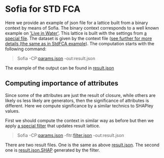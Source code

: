 # Sofia for STD FCA

Here we provide an example of json file for a lattice built from a binary context by means of Sofia. 
The binary context corresponds to a well known example on ['Live in Water'](http://www.upriss.org.uk/fca/examples.html). 
This lattice is built with the settings from [a special file](https://github.com/AlekseyBuzmakov/FCAPS/blob/master/FCAPS/EXAMPLES/SofiaFCA/params.md). 
The dataset is given by the context file ([see further for more details (the same as in StdFCA example](https://github.com/AlekseyBuzmakov/FCAPS/blob/master/FCAPS/EXAMPLES/StdFCA/context.md)). 
The computation starts with the following command:

> Sofia -CP:[params.json](https://raw.githubusercontent.com/AlekseyBuzmakov/FCAPS/master/FCAPS/EXAMPLES/SofiaFCA/params.json) -out:result.json

The example of the output can be found in [result.json](https://github.com/AlekseyBuzmakov/FCAPS/blob/master/FCAPS/EXAMPLES/SofiaFCA/result.json)

## Computing importance of attributes

Since some of the attributes are just the result of closure, while others are likely os less likely are generators, then the significance of attributes is different.
Here we compute significance by a similar technics to SHAPley values.

First we should compute the context in similar way as before but then we apply [a special filter](https://raw.githubusercontent.com/AlekseyBuzmakov/FCAPS/master/FCAPS/EXAMPLES/SofiaFCA/filter.md) that updates result lattice.

> Sofia -CP:[params.json](https://raw.githubusercontent.com/AlekseyBuzmakov/FCAPS/master/FCAPS/EXAMPLES/SofiaFCA/params.json) -fltr:[filter.json](https://raw.githubusercontent.com/AlekseyBuzmakov/FCAPS/master/FCAPS/EXAMPLES/SofiaFCA/filter.json) -out:result.json

There are two result files. One is the same as above [result.json](https://github.com/AlekseyBuzmakov/FCAPS/blob/master/FCAPS/EXAMPLES/SofiaFCA/result.json). 
The second one is [result.json.SHAP](https://github.com/AlekseyBuzmakov/FCAPS/blob/master/FCAPS/EXAMPLES/SofiaFCA/result.json.SHAP) generated by the filter.

